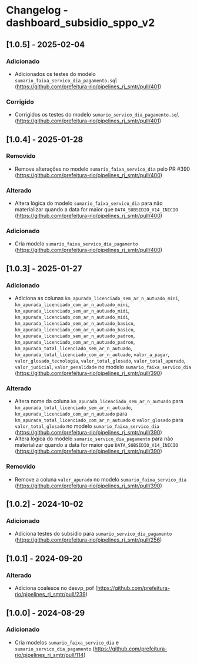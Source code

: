 # Changelog - dashboard_subsidio_sppo_v2

## [1.0.5] - 2025-02-04

### Adicionado

- Adicionados os testes do modelo `sumario_faixa_servico_dia_pagamento.sql` (https://github.com/prefeitura-rio/pipelines_rj_smtr/pull/401)

### Corrigido

- Corrigidos os testes do modelo `sumario_servico_dia_pagamento.sql` (https://github.com/prefeitura-rio/pipelines_rj_smtr/pull/401)

## [1.0.4] - 2025-01-28

### Removido

- Remove alterações no modelo `sumario_faixa_servico_dia` pelo PR #390 (https://github.com/prefeitura-rio/pipelines_rj_smtr/pull/400)

### Alterado

- Altera lógica do modelo `sumario_faixa_servico_dia` para não materializar quando a data for maior que `DATA_SUBSIDIO_V14_INICIO` (https://github.com/prefeitura-rio/pipelines_rj_smtr/pull/400)

### Adicionado

- Cria modelo `sumario_faixa_servico_dia_pagamento` (https://github.com/prefeitura-rio/pipelines_rj_smtr/pull/400)

## [1.0.3] - 2025-01-27

### Adicionado

- Adiciona as colunas `km_apurada_licenciado_sem_ar_n_autuado_mini`, `km_apurada_licenciado_com_ar_n_autuado_mini`, `km_apurada_licenciado_sem_ar_n_autuado_midi`, `km_apurada_licenciado_com_ar_n_autuado_midi`, `km_apurada_licenciado_sem_ar_n_autuado_basico`, `km_apurada_licenciado_com_ar_n_autuado_basico`, `km_apurada_licenciado_sem_ar_n_autuado_padron`, `km_apurada_licenciado_com_ar_n_autuado_padron`, `km_apurada_total_licenciado_sem_ar_n_autuado`, `km_apurada_total_licenciado_com_ar_n_autuado`, `valor_a_pagar`, `valor_glosado_tecnologia`, `valor_total_glosado`, `valor_total_apurado`, `valor_judicial`, `valor_penalidade` no modelo `sumario_faixa_servico_dia` (https://github.com/prefeitura-rio/pipelines_rj_smtr/pull/390)

### Alterado

- Altera nome da coluna `km_apurada_licenciado_sem_ar_n_autuado` para `km_apurada_total_licenciado_sem_ar_n_autuado`, `km_apurada_licenciado_com_ar_n_autuado` para `km_apurada_total_licenciado_com_ar_n_autuado` e `valor_glosado` para `valor_total_glosado` no modelo `sumario_faixa_servico_dia` (https://github.com/prefeitura-rio/pipelines_rj_smtr/pull/390)
- Altera lógica do modelo `sumario_servico_dia_pagamento` para não materializar quando a data for maior que `DATA_SUBSIDIO_V14_INICIO` (https://github.com/prefeitura-rio/pipelines_rj_smtr/pull/390)

### Removido

- Remove a coluna `valor_apurado` no modelo `sumario_faixa_servico_dia` (https://github.com/prefeitura-rio/pipelines_rj_smtr/pull/390)

## [1.0.2] - 2024-10-02

### Adicionado

- Adiciona testes do subsidio para `sumario_servico_dia_pagamento` (https://github.com/prefeitura-rio/pipelines_rj_smtr/pull/256)

## [1.0.1] - 2024-09-20

### Alterado

- Adiciona coalesce no desvp_pof (https://github.com/prefeitura-rio/pipelines_rj_smtr/pull/239)

## [1.0.0] - 2024-08-29

### Adicionado

- Cria modelos `sumario_faixa_servico_dia` e `sumario_servico_dia_pagamento` (https://github.com/prefeitura-rio/pipelines_rj_smtr/pull/114)